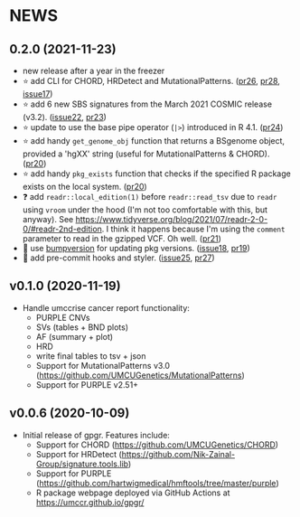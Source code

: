 # NEWS

## 0.2.0 (2021-11-23)

- new release after a year in the freezer
- :star: add CLI for CHORD, HRDetect and MutationalPatterns.
  ([pr26](https://github.com/umccr/gpgr/pull/26),
  [pr28](https://github.com/umccr/gpgr/pull/28),
  [issue17](https://github.com/umccr/gpgr/issues/17))
- :star: add 6 new SBS signatures from the March 2021 COSMIC release (v3.2).
  ([issue22](https://github.com/umccr/gpgr/issues/22),
  [pr23](https://github.com/umccr/gpgr/pull/23))
- :star: update to use the base pipe operator (`|>`) introduced in R 4.1.
  ([pr24](https://github.com/umccr/gpgr/pull/24))
- :star: add handy `get_genome_obj` function that returns a BSgenome object, provided
  a 'hgXX' string (useful for MutationalPatterns & CHORD).
  ([pr20](https://github.com/umccr/gpgr/pull/20))
- :star: add handy `pkg_exists` function that checks if the specified R package
  exists on the local system. ([pr20](https://github.com/umccr/gpgr/pull/20))
- :question: add `readr::local_edition(1)` before `readr::read_tsv` due to
  `readr` using `vroom` under the hood (I'm not too comfortable with this,
  but anyway). See <https://www.tidyverse.org/blog/2021/07/readr-2-0-0/#readr-2nd-edition>.
  I think it happens because I'm using the `comment` parameter to read in the
  gzipped VCF. Oh well. ([pr21](https://github.com/umccr/gpgr/pull/21))
- :wrench: use [bumpversion](https://github.com/c4urself/bump2version) for
  updating pkg versions.
  ([issue18](https://github.com/umccr/gpgr/issues/18),
  [pr19](https://github.com/umccr/gpgr/pull/19))
- :wrench: add pre-commit hooks and styler.
  ([issue25](https://github.com/umccr/gpgr/issues/25),
  [pr27](https://github.com/umccr/gpgr/pull/27))

## v0.1.0 (2020-11-19)

- Handle umccrise cancer report functionality:
  - PURPLE CNVs
  - SVs (tables + BND plots)
  - AF (summary + plot)
  - HRD
  - write final tables to tsv + json
  - Support for MutationalPatterns v3.0 (https://github.com/UMCUGenetics/MutationalPatterns)
  - Support for PURPLE v2.51+

## v0.0.6 (2020-10-09)

- Initial release of gpgr. Features include:
  - Support for CHORD (https://github.com/UMCUGenetics/CHORD)
  - Support for HRDetect (https://github.com/Nik-Zainal-Group/signature.tools.lib)
  - Support for PURPLE (https://github.com/hartwigmedical/hmftools/tree/master/purple)
  - R package webpage deployed via GitHub Actions at https://umccr.github.io/gpgr/
